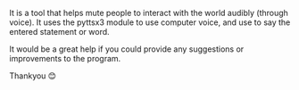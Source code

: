 It is a tool that helps mute people to interact with the world audibly (through voice).
It uses the pyttsx3 module to use computer voice, and use to say the entered statement or word. 

It would be a great help if you could provide any suggestions or improvements to the program.

Thankyou 😊
